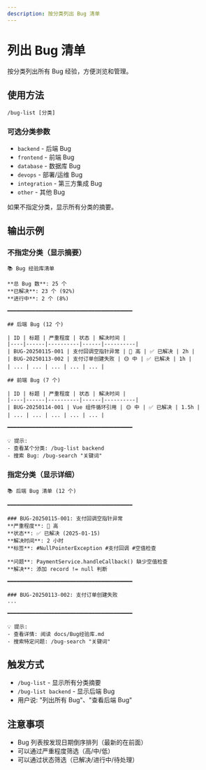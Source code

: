 ```yaml
---
description: 按分类列出 Bug 清单
---
```


# 列出 Bug 清单

按分类列出所有 Bug 经验，方便浏览和管理。

## 使用方法

```
/bug-list [分类]
```

### 可选分类参数

- `backend` - 后端 Bug
- `frontend` - 前端 Bug
- `database` - 数据库 Bug
- `devops` - 部署/运维 Bug
- `integration` - 第三方集成 Bug
- `other` - 其他 Bug

如果不指定分类，显示所有分类的摘要。

## 输出示例

### 不指定分类（显示摘要）

```
📚 Bug 经验库清单

**总 Bug 数**: 25 个
**已解决**: 23 个 (92%)
**进行中**: 2 个 (8%)

━━━━━━━━━━━━━━━━━━━━━━━━━━━━━━━━━━━━━━━━

## 后端 Bug (12 个)

| ID | 标题 | 严重程度 | 状态 | 解决时间 |
|----|------|----------|------|----------|
| BUG-20250115-001 | 支付回调空指针异常 | 🔴 高 | ✅ 已解决 | 2h |
| BUG-20250113-002 | 支付订单创建失败 | 🟡 中 | ✅ 已解决 | 1h |
| ... | ... | ... | ... | ... |

## 前端 Bug (7 个)

| ID | 标题 | 严重程度 | 状态 | 解决时间 |
|----|------|----------|------|----------|
| BUG-20250114-001 | Vue 组件循环引用 | 🟡 中 | ✅ 已解决 | 1.5h |
| ... | ... | ... | ... | ... |

━━━━━━━━━━━━━━━━━━━━━━━━━━━━━━━━━━━━━━━━

💡 提示:
- 查看某个分类: /bug-list backend
- 搜索 Bug: /bug-search "关键词"
```

### 指定分类（显示详细）

```
📚 后端 Bug 清单 (12 个)

━━━━━━━━━━━━━━━━━━━━━━━━━━━━━━━━━━━━━━━━

### BUG-20250115-001: 支付回调空指针异常
**严重程度**: 🔴 高
**状态**: ✅ 已解决 (2025-01-15)
**解决时间**: 2 小时
**标签**: #NullPointerException #支付回调 #空值检查

**问题**: PaymentService.handleCallback() 缺少空值检查
**解决**: 添加 record != null 判断

━━━━━━━━━━━━━━━━━━━━━━━━━━━━━━━━━━━━━━━━

### BUG-20250113-002: 支付订单创建失败
...

━━━━━━━━━━━━━━━━━━━━━━━━━━━━━━━━━━━━━━━━

💡 提示:
- 查看详情: 阅读 docs/Bug经验库.md
- 搜索特定问题: /bug-search "关键词"
```

## 触发方式

- `/bug-list` - 显示所有分类摘要
- `/bug-list backend` - 显示后端 Bug
- 用户说: "列出所有 Bug"、"查看后端 Bug"

## 注意事项

- Bug 列表按发现日期倒序排列（最新的在前面）
- 可以通过严重程度筛选（高/中/低）
- 可以通过状态筛选（已解决/进行中/待处理）
